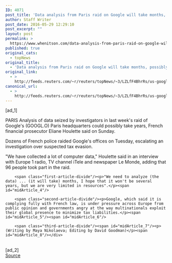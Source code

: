 ```yaml
---
ID: 4071
post_title: 'Data analysis from Paris raid on Google will take months, possibly years: prosecutor'
author: Staff Writer
post_date: 2016-05-29 12:29:10
post_excerpt: ""
layout: post
permalink: >
  https://www.whenitson.com/data-analysis-from-paris-raid-on-google-will-take-months-possibly-years-prosecutor/
published: true
original_cats:
  - topNews
original_title:
  - 'Data analysis from Paris raid on Google will take months, possibly years: prosecutor'
original_link:
  - >
    http://feeds.reuters.com/~r/reuters/topNews/~3/LZLfF4BhrRs/us-google-france-investigation-idUSKCN0YK0DF
canonical_url:
  - >
    http://feeds.reuters.com/~r/reuters/topNews/~3/LZLfF4BhrRs/us-google-france-investigation-idUSKCN0YK0DF
---
```

 [ad_1]
<br><div id="articleText">
<span id="midArticle_start"/>

<span id="midArticle_0"/><span class="focusParagraph" readability="4"><p><span class="articleLocation">PARIS</span> Analysis of data seized by investigators in last week's raid of Google's (<span id="symbol_GOOGL.O_0">GOOGL.O</span>) Paris headquarters could possibly take years, French financial prosecutor Eliane Houlette said on Sunday.</p></span><span id="midArticle_1"/><p>Dozens of French police raided Google's offices on Tuesday, escalating an investigation over suspected tax evasion.</p><span id="midArticle_2"/><p>"We have collected a lot of computer data," Houlette said in an interview with Europe 1 radio, TV channel iTele and newspaper Le Monde, adding that 96 people took part in the raid.</p><span id="midArticle_3"/>
        
        <span class="first-article-divide"/><p>"We need to analyze (the data) ... (it will take) months, I hope that it won't be several years, but we are very limited in resources".</p><span id="midArticle_4"/>
        
        <span class="second-article-divide"/><p>Google, which said it is complying fully with French law, is under pressure across Europe from public opinion and governments angry at the way multinationals exploit their global presence to minimize tax liabilities.</p><span id="midArticle_5"/><span id="midArticle_6"/>
        
        <span class="third-article-divide"/><span id="midArticle_7"/><p> (Writing by Maya Nikolaeva; Editing by David Goodman)</p><span id="midArticle_8"/></div>
<br>[ad_2]
<br><a href="http://feeds.reuters.com/~r/reuters/topNews/~3/LZLfF4BhrRs/us-google-france-investigation-idUSKCN0YK0DF">Source </a>